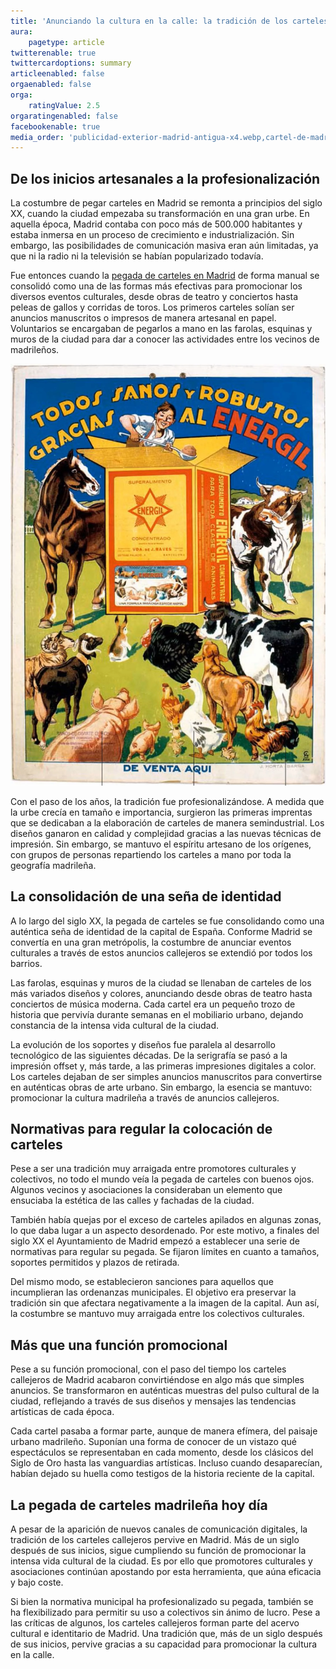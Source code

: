```yaml
---
title: 'Anunciando la cultura en la calle: la tradición de los carteles en Madrid'
aura:
    pagetype: article
twitterenable: true
twittercardoptions: summary
articleenabled: false
orgaenabled: false
orga:
    ratingValue: 2.5
orgaratingenabled: false
facebookenable: true
media_order: 'publicidad-exterior-madrid-antigua-x4.webp,cartel-de-madrid.webp'
---
```


## De los inicios artesanales a la profesionalización

La costumbre de pegar carteles en Madrid se remonta a principios del siglo XX, cuando la ciudad empezaba su transformación en una gran urbe. En aquella época, Madrid contaba con poco más de 500.000 habitantes y estaba inmersa en un proceso de crecimiento e industrialización. Sin embargo, las posibilidades de comunicación masiva eran aún limitadas, ya que ni la radio ni la televisión se habían popularizado todavía.

Fue entonces cuando la [pegada de carteles en Madrid](/) de forma manual se consolidó como una de las formas más efectivas para promocionar los diversos eventos culturales, desde obras de teatro y conciertos hasta peleas de gallos y corridas de toros. Los primeros carteles solían ser anuncios manuscritos o impresos de manera artesanal en papel. Voluntarios se encargaban de pegarlos a mano en las farolas, esquinas y muros de la ciudad para dar a conocer las actividades entre los vecinos de madrileños.

![cartel-de-madrid](cartel-de-madrid.webp "cartel-de-madrid")

Con el paso de los años, la tradición fue profesionalizándose. A medida que la urbe crecía en tamaño e importancia, surgieron las primeras imprentas que se dedicaban a la elaboración de carteles de manera semindustrial. Los diseños ganaron en calidad y complejidad gracias a las nuevas técnicas de impresión. Sin embargo, se mantuvo el espíritu artesano de los orígenes, con grupos de personas repartiendo los carteles a mano por toda la geografía madrileña.

## La consolidación de una seña de identidad

A lo largo del siglo XX, la pegada de carteles se fue consolidando como una auténtica seña de identidad de la capital de España. Conforme Madrid se convertía en una gran metrópolis, la costumbre de anunciar eventos culturales a través de estos anuncios callejeros se extendió por todos los barrios.

Las farolas, esquinas y muros de la ciudad se llenaban de carteles de los más variados diseños y colores, anunciando desde obras de teatro hasta conciertos de música moderna. Cada cartel era un pequeño trozo de historia que pervivía durante semanas en el mobiliario urbano, dejando constancia de la intensa vida cultural de la ciudad.

La evolución de los soportes y diseños fue paralela al desarrollo tecnológico de las siguientes décadas. De la serigrafía se pasó a la impresión offset y, más tarde, a las primeras impresiones digitales a color. Los carteles dejaban de ser simples anuncios manuscritos para convertirse en auténticas obras de arte urbano. Sin embargo, la esencia se mantuvo: promocionar la cultura madrileña a través de anuncios callejeros.

## Normativas para regular la colocación de carteles

Pese a ser una tradición muy arraigada entre promotores culturales y colectivos, no todo el mundo veía la pegada de carteles con buenos ojos. Algunos vecinos y asociaciones la consideraban un elemento que ensuciaba la estética de las calles y fachadas de la ciudad.

También había quejas por el exceso de carteles apilados en algunas zonas, lo que daba lugar a un aspecto desordenado. Por este motivo, a finales del siglo XX el Ayuntamiento de Madrid empezó a establecer una serie de normativas para regular su pegada. Se fijaron límites en cuanto a tamaños, soportes permitidos y plazos de retirada.

Del mismo modo, se establecieron sanciones para aquellos que incumplieran las ordenanzas municipales. El objetivo era preservar la tradición sin que afectara negativamente a la imagen de la capital. Aun así, la costumbre se mantuvo muy arraigada entre los colectivos culturales.

## Más que una función promocional

Pese a su función promocional, con el paso del tiempo los carteles callejeros de Madrid acabaron convirtiéndose en algo más que simples anuncios. Se transformaron en auténticas muestras del pulso cultural de la ciudad, reflejando a través de sus diseños y mensajes las tendencias artísticas de cada época.

Cada cartel pasaba a formar parte, aunque de manera efímera, del paisaje urbano madrileño. Suponían una forma de conocer de un vistazo qué espectáculos se representaban en cada momento, desde los clásicos del Siglo de Oro hasta las vanguardias artísticas. Incluso cuando desaparecían, habían dejado su huella como testigos de la historia reciente de la capital.

## La pegada de carteles madrileña hoy día

A pesar de la aparición de nuevos canales de comunicación digitales, la tradición de los carteles callejeros pervive en Madrid. Más de un siglo después de sus inicios, sigue cumpliendo su función de promocionar la intensa vida cultural de la ciudad. Es por ello que promotores culturales y asociaciones continúan apostando por esta herramienta, que aúna eficacia y bajo coste.

Si bien la normativa municipal ha profesionalizado su pegada, también se ha flexibilizado para permitir su uso a colectivos sin ánimo de lucro. Pese a las críticas de algunos, los carteles callejeros forman parte del acervo cultural e identitario de Madrid. Una tradición que, más de un siglo después de sus inicios, pervive gracias a su capacidad para promocionar la cultura en la calle.
